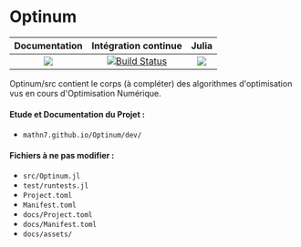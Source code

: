 # Optinum

| **Documentation** | **Intégration continue** | **Julia** |
|:-----------------:|:------------------------:|:----------:|
| [![](https://img.shields.io/badge/docs-dev-blue.svg)](https://mathn7.github.io/Optinum/dev/index) |[![Build Status](https://travis-ci.com/mathn7/Optinum.svg?branch=master)](https://travis-ci.com/mathn7/Optinum)| [![](https://img.shields.io/github/v/release/JuliaLang/julia.svg)](https://docs.julialang.org) |

Optinum/src contient le corps (à compléter) des algorithmes d'optimisation vus en cours d'Optimisation Numérique.
#### Etude et Documentation du Projet :
   * `mathn7.github.io/Optinum/dev/`
#### Fichiers à ne pas modifier : 
   * `src/Optinum.jl`
   * `test/runtests.jl`
   * `Project.toml`
   * `Manifest.toml`
   * `docs/Project.toml`
   * `docs/Manifest.toml`
   * `docs/assets/`
